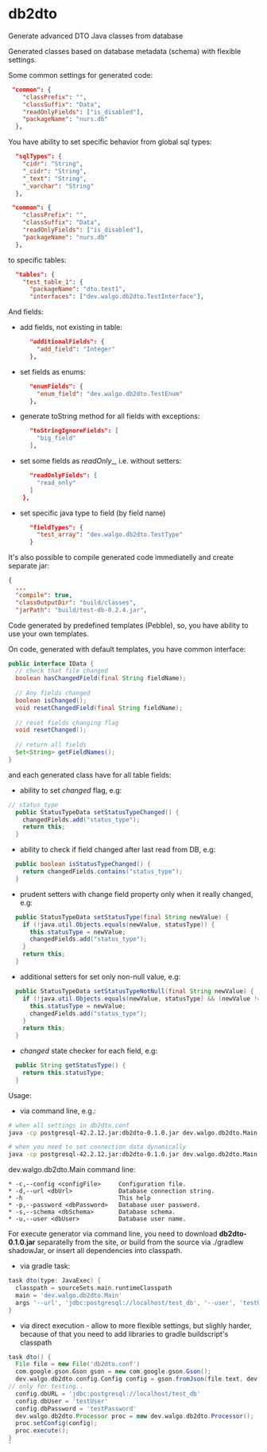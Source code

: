 # db2dto

Generate advanced DTO Java classes from database

Generated classes based on database metadata (schema) with flexible settings.

Some common settings for generated code:

```json
 "common": {
    "classPrefix": "",
    "classSuffix": "Data",
    "readOnlyFields": ["is_disabled"],
    "packageName": "nurs.db"
  },
```


You have ability to set specific behavior from global sql types:

```json
  "sqlTypes": {
    "cidr": "String",
    "_cidr": "String",
    "_text": "String",
    "_varchar": "String"
  },
```


```json
 "common": {
    "classPrefix": "",
    "classSuffix": "Data",
    "readOnlyFields": ["is_disabled"],
    "packageName": "nurs.db"
  },
```

to specific tables:

```json
  "tables": {
    "test_table_1": {
      "packageName": "dto.test1",
      "interfaces": ["dev.walgo.db2dto.TestInterface"],
```

And fields:

  * add fields, not existing in table:

```json
      "additionalFields": {
        "add_field": "Integer"
      },
```


  * set fields as enums:

```json
      "enumFields": {
        "enum_field": "dev.walgo.db2dto.TestEnum"
      },
```

  * generate toString method for all fields with exceptions:

```json
      "toStringIgnoreFields": [
        "big_field"
      ],
```


  * set some fields as _readOnly__, i.e. without setters:

```json
      "readOnlyFields": [
        "read_only"
      ]
    },
```

  * set specific java type to field (by field name)

```json
      "fieldTypes": {
        "test_array": "dev.walgo.db2dto.TestType"
      }
```

It's also possible to compile generated code immediatelly and create separate jar:

```json
{
  ...
  "compile": true,
  "classOutputDir": "build/classes",
  "jarPath": "build/test-db-0.2.4.jar",
```

Code generated by predefined templates (Pebble), so, you have ability to use your own templates.

On code, generated with default templates, you have common interface:

```java
public interface IData {
  // check that file changed
  boolean hasChangedField(final String fieldName);
  
  // Any fields changed
  boolean isChanged();
  void resetChangedField(final String fieldName);
  
  // reset fields changing flag
  void resetChanged();
  
  // return all fields 
  Set<String> getFieldNames();
}
```

and each generated class have for all table fields:

  * ability to set _changed_ flag, e.g:

```java
// status_type
  public StatusTypeData setStatusTypeChanged() {
    changedFields.add("status_type");
    return this;
  }
```

  * ability to check if field changed after last read from DB, e.g:
  
```java
  public boolean isStatusTypeChanged() {
    return changedFields.contains("status_type");
  }
```

  * prudent setters with change field property only when it really changed, e.g:
  

```java
  public StatusTypeData setStatusType(final String newValue) {
    if (!java.util.Objects.equals(newValue, statusType)) {
      this.statusType = newValue;
      changedFields.add("status_type");
    }
    return this;
  }
```

  * additional setters for set only non-null value, e.g:
  
```java
  public StatusTypeData setStatusTypeNotNull(final String newValue) {
    if (!java.util.Objects.equals(newValue, statusType) && (newValue != null)) {
      this.statusType = newValue;
      changedFields.add("status_type");
    }
    return this;
  }
```

  * _changed_ state checker for each field, e.g:
  

```java
  public String getStatusType() {
    return this.statusType;
  }
```

Usage:

  * via command line, e.g.:
```sh
# when all settings in db2dto.conf
java -cp postgresql-42.2.12.jar:db2dto-0.1.0.jar dev.walgo.db2dto.Main
```

```sh
# when you need to set connection data dynamically
java -cp postgresql-42.2.12.jar:db2dto-0.1.0.jar dev.walgo.db2dto.Main --url jdbc:postgresql://localhost/test_db --user testUser --password testPassword
```

dev.walgo.db2dto.Main command line:

    * -c,--config <configFile>     Configuration file.
    * -d,--url <dbUrl>             Database connection string.
    * -h                           This help
    * -p,--password <dbPassword>   Database user password.
    * -s,--schema <dbSchema>       Database schema.
    * -u,--user <dbUser>           Database user name.

For execute generator via command line, you need to download **db2dto-0.1.0.jar** separatelly from the site, or build from the source via ./gradlew shadowJar, or insert all dependencies into classpath.


  * via gradle task:

```groovy
task dto(type: JavaExec) {
  classpath = sourceSets.main.runtimeClasspath
  main = 'dev.walgo.db2dto.Main'
  args '--url', 'jdbc:postgresql://localhost/test_db', '--user', 'testUser', '--password', 'testPassword'
}
```

  * via direct execution - allow to more flexible settings, but slighly harder, because of that you need to add libraries to gradle buildscript's classpath
  
```groovy
task dto() {
  File file = new File('db2dto.conf')
  com.google.gson.Gson gson = new com.google.gson.Gson();
  dev.walgo.db2dto.config.Config config = gson.fromJson(file.text, dev.walgo.db2dto.config.Config.class);
// only for testing..
  config.dbURL = 'jdbc:postgresql://localhost/test_db'
  config.dbUser = 'testUser'
  config.dbPassword = 'testPassword'
  dev.walgo.db2dto.Processor proc = new dev.walgo.db2dto.Processor();
  proc.setConfig(config);
  proc.execute();
} 
`



